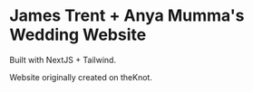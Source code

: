 # James Trent + Anya Mumma's Wedding Website

Built with NextJS + Tailwind.

Website originally created on theKnot.
